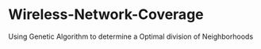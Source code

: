# Wireless-Network-Coverage
Using Genetic Algorithm to determine a Optimal division of Neighborhoods 
